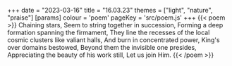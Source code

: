 +++
date = "2023-03-16"
title = "16.03.23"
themes = ["light", "nature", "praise"]
[params]
  colour = 'poem'
  pageKey = 'src/poem.js'
+++
{{< poem >}}
Chaining stars,
Seem to string together in succession,
Forming a deep formation spanning the firmament,
They line the recesses of the local cosmic clusters like valiant halls,
And burn in concentrated power,
King's over domains bestowed,
Beyond them the invisible one presides,
Appreciating the beauty of his work still,
Let us join Him.
{{< /poem >}}